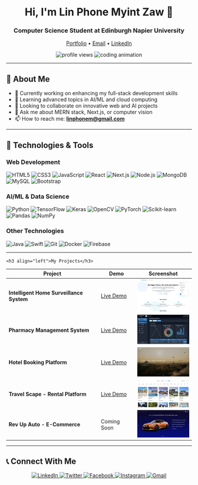 <h1 align="center">Hi, I'm Lin Phone Myint Zaw 👋</h1>
<h3 align="center">Computer Science Student at Edinburgh Napier University</h3>

<p align="center">
  <a href="https://lpmz-portfolio.vercel.app/">Portfolio</a> •
  <a href="mailto:linphonem@gmail.com">Email</a> •
  <a href="https://linkedin.com/in/yourprofile">LinkedIn</a>
</p>

<div align="center">
  <img src="https://komarev.com/ghpvc/?username=adam-pw&label=Profile%20views&color=0e75b6&style=flat" alt="profile views" /> 
  <img src="https://github.com/Adam-pw/Adam-pw/blob/main/animation_500_kxa883sd.gif" alt="coding animation" width="400" />
</div>

---

## 🚀 About Me

- 🔭 Currently working on enhancing my full-stack development skills
- 🌱 Learning advanced topics in AI/ML and cloud computing
- 👯 Looking to collaborate on innovative web and AI projects
- 💬 Ask me about MERN stack, Next.js, or computer vision
- 📫 How to reach me: **linphonem@gmail.com**

---

## 🔧 Technologies & Tools

### Web Development
<p align="left">
  <img src="https://img.shields.io/badge/HTML5-E34F26?style=for-the-badge&logo=html5&logoColor=white" alt="HTML5">
  <img src="https://img.shields.io/badge/CSS3-1572B6?style=for-the-badge&logo=css3&logoColor=white" alt="CSS3">
  <img src="https://img.shields.io/badge/JavaScript-F7DF1E?style=for-the-badge&logo=javascript&logoColor=black" alt="JavaScript">
  <img src="https://img.shields.io/badge/React-20232A?style=for-the-badge&logo=react&logoColor=61DAFB" alt="React">
  <img src="https://img.shields.io/badge/Next.js-000000?style=for-the-badge&logo=next.js&logoColor=white" alt="Next.js">
  <img src="https://img.shields.io/badge/Node.js-339933?style=for-the-badge&logo=nodedotjs&logoColor=white" alt="Node.js">
  <img src="https://img.shields.io/badge/MongoDB-47A248?style=for-the-badge&logo=mongodb&logoColor=white" alt="MongoDB">
  <img src="https://img.shields.io/badge/MySQL-4479A1?style=for-the-badge&logo=mysql&logoColor=white" alt="MySQL">
  <img src="https://img.shields.io/badge/Bootstrap-7952B3?style=for-the-badge&logo=bootstrap&logoColor=white" alt="Bootstrap">
</p>

### AI/ML & Data Science
<p align="left">
  <img src="https://img.shields.io/badge/Python-3776AB?style=for-the-badge&logo=python&logoColor=white" alt="Python">
  <img src="https://img.shields.io/badge/TensorFlow-FF6F00?style=for-the-badge&logo=tensorflow&logoColor=white" alt="TensorFlow">
  <img src="https://img.shields.io/badge/Keras-D00000?style=for-the-badge&logo=keras&logoColor=white" alt="Keras">
  <img src="https://img.shields.io/badge/OpenCV-5C3EE8?style=for-the-badge&logo=opencv&logoColor=white" alt="OpenCV">
  <img src="https://img.shields.io/badge/PyTorch-EE4C2C?style=for-the-badge&logo=pytorch&logoColor=white" alt="PyTorch">
  <img src="https://img.shields.io/badge/scikit_learn-F7931E?style=for-the-badge&logo=scikit-learn&logoColor=white" alt="Scikit-learn">
  <img src="https://img.shields.io/badge/Pandas-150458?style=for-the-badge&logo=pandas&logoColor=white" alt="Pandas">
  <img src="https://img.shields.io/badge/Numpy-013243?style=for-the-badge&logo=numpy&logoColor=white" alt="NumPy">
</p>

### Other Technologies
<p align="left">
  <img src="https://img.shields.io/badge/Java-007396?style=for-the-badge&logo=java&logoColor=white" alt="Java">
  <img src="https://img.shields.io/badge/Swift-FA7343?style=for-the-badge&logo=swift&logoColor=white" alt="Swift">
  <img src="https://img.shields.io/badge/Git-F05032?style=for-the-badge&logo=git&logoColor=white" alt="Git">
  <img src="https://img.shields.io/badge/Docker-2496ED?style=for-the-badge&logo=docker&logoColor=white" alt="Docker">
  <img src="https://img.shields.io/badge/Firebase-FFCA28?style=for-the-badge&logo=firebase&logoColor=black" alt="Firebase">
</p>

---
    <h3 align="left">My Projects</h3>

| Project | Demo | Screenshot |
|---------|------|------------|
| **Intelligent Home Surveillance System** | [Live Demo](https://home-security-rho.vercel.app/) | <img src="./hs1.png" width="150"> |
| **Pharmacy Management System** | [Live Demo](https://pms-frontend-virid.vercel.app/) | <img src="./pms1.png" width="150"> |
| **Hotel Booking Platform** | [Live Demo](https://scape-booking.vercel.app/) | <img src="./sb1.png" width="150"> |
| **Travel Scape - Rental Platform** | [Live Demo](https://travelscape-next.vercel.app/) | <img src="./travelscape.png" width="150"> |
| **Rev Up Auto - E-Commerce** | Coming Soon | <img src="./revupauto.png" width="150"> |


---

## 📞 Connect With Me

<p align="center">
  <a href="https://linkedin.com/in/yourprofile" target="_blank">
    <img src="https://img.shields.io/badge/LinkedIn-0077B5?style=for-the-badge&logo=linkedin&logoColor=white" alt="LinkedIn">
  </a>
  <a href="https://twitter.com/iamlinphone" target="_blank">
    <img src="https://img.shields.io/badge/Twitter-1DA1F2?style=for-the-badge&logo=twitter&logoColor=white" alt="Twitter">
  </a>
  <a href="https://www.facebook.com/linphone.myintzaw" target="_blank">
    <img src="https://img.shields.io/badge/Facebook-1877F2?style=for-the-badge&logo=facebook&logoColor=white" alt="Facebook">
  </a>
  <a href="https://www.instagram.com/linphonemyintzaw" target="_blank">
    <img src="https://img.shields.io/badge/Instagram-E4405F?style=for-the-badge&logo=instagram&logoColor=white" alt="Instagram">
  </a>
  <a href="mailto:linphonem@gmail.com" target="_blank">
    <img src="https://img.shields.io/badge/Gmail-D14836?style=for-the-badge&logo=gmail&logoColor=white" alt="Gmail">
  </a>
</p>
